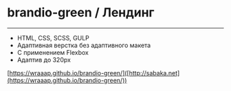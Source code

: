 # brandio-green / Лендинг

____

- HTML, CSS, SCSS, GULP
- Адаптивная верстка без адаптивного макета
- С применением Flexbox
- Адаптив до 320px

[https://wraaap.github.io/brandio-green/]([http://sabaka.net](https://wraaap.github.io/brandio-green/))
